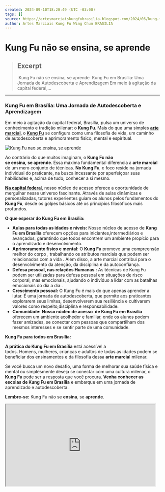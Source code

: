 ```yaml
---
created: 2024-09-10T18:20:49 (UTC -03:00)
tags: []
source: https://artesmarciaiskungfubrasilia.blogspot.com/2024/06/kung-fu-nao-se-ensina-se-aprende.html
author: Artes Marciais Kung Fu Wing Chun BRASILIA
---
```


# Kung Fu não se ensina, se aprende

> ## Excerpt
>  Kung Fu não se ensina, se aprende  Kung Fu em Brasília: Uma Jornada de Autodescoberta e Aprendizagem Em meio à agitação da capital federal,...

---
### Kung Fu em Brasília: Uma Jornada de Autodescoberta e Aprendizagem

Em meio à agitação da capital federal, Brasília, pulsa um universo de conhecimento e tradição milenar: o **Kung Fu**. Mais do que uma simples [**arte marcial**,](https://www.vingtsunbrasilia.com.br/o-sistema-vingtsun/) o **[Kung Fu](https://artesmarciaiskungfubrasilia.blogspot.com/2024/06/patriarca-moy-yat-uma-nocao-sobre-vida.html)** se configura como uma filosofia de vida, um caminho de autodescoberta e aprimoramento físico, mental e espiritual.

[![Kung Fu nao se ensina, se aprende](https://blogger.googleusercontent.com/img/b/R29vZ2xl/AVvXsEg-NUSGFX17GwQQio_BPnMBXutGtpvzJJOL4DQF6S7si_dwuKXj2PK-CS1PKJbxAWpZderSCow4N-kkCAyVNmp9sR12wkbBaPnM0mgs9ovXi94_4nMfnL0iVdc7WS9_e0RvFnFgsZOtFeMBIbC9hQhsL6ktPoHGxLJ-z9FNLnEqBmwrvDq8b5tWNPtxOvc/w419-h240/Kung%20Fu%20nao%20se%20ensina,%20se%20aprende%20.jpg)](https://blogger.googleusercontent.com/img/b/R29vZ2xl/AVvXsEg-NUSGFX17GwQQio_BPnMBXutGtpvzJJOL4DQF6S7si_dwuKXj2PK-CS1PKJbxAWpZderSCow4N-kkCAyVNmp9sR12wkbBaPnM0mgs9ovXi94_4nMfnL0iVdc7WS9_e0RvFnFgsZOtFeMBIbC9hQhsL6ktPoHGxLJ-z9FNLnEqBmwrvDq8b5tWNPtxOvc/s1792/Kung%20Fu%20nao%20se%20ensina,%20se%20aprende%20.jpg)

Ao contrário do que muitos imaginam, o **Kung Fu não se ensina, se aprende**. Essa máxima fundamental diferencia a **arte marcial** de um mero conjunto de técnicas. **No Kung Fu**, o foco reside na jornada individual do praticante, na busca incessante por aperfeiçoar suas habilidades e, acima de tudo, conhecer a si mesmo.

[**Na capital federa**l](https://pt.wikipedia.org/wiki/Bras%C3%ADlia), nosso núcleo de acesso oferece a oportunidade de mergulhar nesse universo fascinante. Através de aulas dinâmicas e personalizadas, tutores experientes guiam os alunos pelos fundamentos do **Kung Fu**, desde os golpes básicos até os princípios filosóficos mais profundos.

**O que esperar do Kung Fu em Brasília:**

-   **Aulas para todas as idades e níveis:** Nosso núcleo de acesso de **Kung Fu em Brasília** oferecem opções para iniciantes,intermediários e avançados, garantindo que todos encontrem um ambiente propício para o aprendizado e desenvolvimento.
-   **Aprimoramento físico e mental:** O **Kung Fu** promove uma compreensão melhor do corpo , trabalhando os atributos marciais que podem ser relacionados com a vida . Além disso, a arte marcial contribui para o desenvolvimento da atenção, da disciplina e da autoconfiança.
-   **Defesa pessoal, nas relações Humanas :** As técnicas de Kung Fu podem ser utilizadas para defesa pessoal em situações de risco corporal, mas emocionais, ajudando o indivíduo a lidar com as batalhas emocionais do dia a dia . 
-   **Crescimento pessoal:** O Kung Fu é mais do que apenas aprender a lutar. É uma jornada de autodescoberta, que permite aos praticantes explorarem seus limites, desenvolverem sua resiliência e cultivarem valores como respeito,disciplina e responsabilidade.
-   **Comunidade:** **Nosso núcleo de acesso  de Kung Fu em Brasília** oferecem um ambiente acolhedor e familiar, onde os alunos podem fazer amizades, se conectar com pessoas que compartilham dos mesmos interesses e se sentir parte de uma comunidade.

**Kung Fu para todos em Brasília:**

**A prática do Kung Fu em Brasília** está acessível a todos. Homens, mulheres, crianças e adultos de todas as idades podem se beneficiar dos ensinamentos e da filosofia dessa **arte marcial** milenar.

Se você busca um novo desafio, uma forma de melhorar sua saúde física e mental ou simplesmente deseja se conectar com uma cultura milenar, o **Kung Fu** pode ser a resposta que você procura. **Venha conhecer as escolas de Kung Fu em Brasília** e embarque em uma jornada de aprendizado e autodescoberta.

**Lembre-se:** Kung Fu não se **ensina**, se **aprende**.

<iframe allowfullscreen="" height="266" src="https://www.youtube.com/embed/bInkFdvHGY4" width="487" youtube-src-id="bInkFdvHGY4"></iframe>
